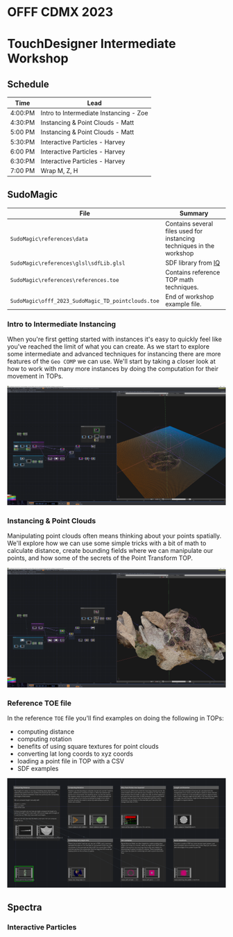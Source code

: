 # OFFF CDMX 2023 
# TouchDesigner Intermediate Workshop

## Schedule



| Time	| Lead
| ---   | ---
4:00:PM	| Intro to Intermediate Instancing - Zoe
4:30:PM	| Instancing & Point Clouds - Matt
5:00 PM	| Instancing & Point Clouds - Matt
5:30:PM	| Interactive Particles	- Harvey
6:00 PM	| Interactive Particles	- Harvey
6:30:PM	| Interactive Particles	- Harvey
7:00 PM	| Wrap	M, Z, H

## SudoMagic

| File | Summary 
| ---  | ---
| `SudoMagic\references\data` | Contains several files used for instancing techniques in the workshop
| `SudoMagic\references\glsl\sdfLib.glsl` | SDF library from [IQ] 
| `SudoMagic\references\references.toe` | Contains reference TOP math techniques.
| `SudoMagic\offf_2023_SudoMagic_TD_pointclouds.toe`| End of workshop example file. 

### Intro to Intermediate Instancing

When you're first getting started with instances it's easy to quickly feel like you've reached the limit of what you can create. As we start to explore some intermediate and advanced techniques for instancing there are more features of the `Geo COMP` we can use. We'll start by taking a closer look at how to work with many more instances by doing the computation for their movement in TOPs.

![image](assets/imgs/distruption-fields-01.png)

### Instancing & Point Clouds

Manipulating point clouds often means thinking about your points spatially. We'll explore how we can use some simple tricks with a bit of math to calculate distance, create bounding fields where we can manipulate our points, and how some of the secrets of the Point Transform TOP. 

![image](assets/imgs/distruption-fields-02.png)

### Reference TOE file
In the reference `TOE` file you'll find examples on doing the following in TOPs:
* computing distance
* computing rotation
* benefits of using square textures for point clouds
* converting lat long coords to xyz coords
* loading a point file in TOP with a CSV
* SDF examples

![image](assets/imgs/reference-toe-screenshot1.png)

## Spectra

### Interactive Particles


<!-- links -->
[IQ]:https://iquilezles.org/articles/distfunctions/